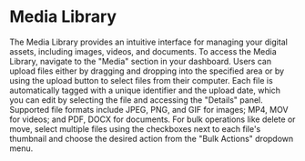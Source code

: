 # Media Library

The Media Library provides an intuitive interface for managing your digital assets, 
including images, videos, and documents. 
To access the Media Library, navigate to the "Media" section in your dashboard. 
Users can upload files either by dragging and dropping into the specified area 
or by using the upload button to select files from their computer. 
Each file is automatically tagged with a unique identifier and the upload date, 
which you can edit by selecting the file and accessing the "Details" panel. 
Supported file formats include JPEG, PNG, and GIF for images; 
MP4, MOV for videos; 
and PDF, DOCX for documents. 
For bulk operations like delete or move, 
select multiple files using the checkboxes next to each file's thumbnail 
and choose the desired action from the "Bulk Actions" dropdown menu.